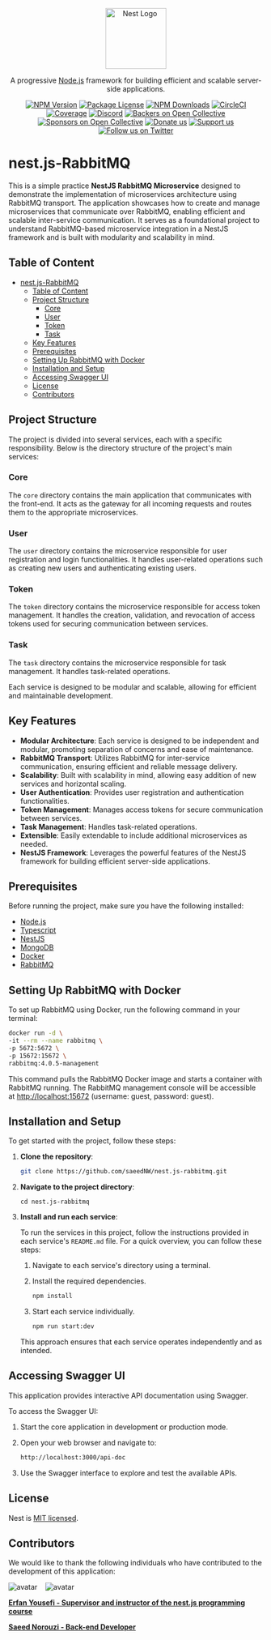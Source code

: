 <p align="center">
  <a href="http://nestjs.com/" target="blank"><img src="https://nestjs.com/img/logo-small.svg" width="120" alt="Nest Logo" /></a>
</p>

[circleci-image]: https://img.shields.io/circleci/build/github/nestjs/nest/master?token=abc123def456
[circleci-url]: https://circleci.com/gh/nestjs/nest

  <p align="center">A progressive <a href="http://nodejs.org" target="_blank">Node.js</a> framework for building efficient and scalable server-side applications.</p>
    <p align="center">
<a href="https://www.npmjs.com/~nestjscore" target="_blank"><img src="https://img.shields.io/npm/v/@nestjs/core.svg" alt="NPM Version" /></a>
<a href="https://www.npmjs.com/~nestjscore" target="_blank"><img src="https://img.shields.io/npm/l/@nestjs/core.svg" alt="Package License" /></a>
<a href="https://www.npmjs.com/~nestjscore" target="_blank"><img src="https://img.shields.io/npm/dm/@nestjs/common.svg" alt="NPM Downloads" /></a>
<a href="https://circleci.com/gh/nestjs/nest" target="_blank"><img src="https://img.shields.io/circleci/build/github/nestjs/nest/master" alt="CircleCI" /></a>
<a href="https://coveralls.io/github/nestjs/nest?branch=master" target="_blank"><img src="https://coveralls.io/repos/github/nestjs/nest/badge.svg?branch=master#9" alt="Coverage" /></a>
<a href="https://discord.gg/G7Qnnhy" target="_blank"><img src="https://img.shields.io/badge/discord-online-brightgreen.svg" alt="Discord"/></a>
<a href="https://opencollective.com/nest#backer" target="_blank"><img src="https://opencollective.com/nest/backers/badge.svg" alt="Backers on Open Collective" /></a>
<a href="https://opencollective.com/nest#sponsor" target="_blank"><img src="https://opencollective.com/nest/sponsors/badge.svg" alt="Sponsors on Open Collective" /></a>
  <a href="https://paypal.me/kamilmysliwiec" target="_blank"><img src="https://img.shields.io/badge/Donate-PayPal-ff3f59.svg" alt="Donate us"/></a>
    <a href="https://opencollective.com/nest#sponsor"  target="_blank"><img src="https://img.shields.io/badge/Support%20us-Open%20Collective-41B883.svg" alt="Support us"></a>
  <a href="https://twitter.com/nestframework" target="_blank"><img src="https://img.shields.io/twitter/follow/nestframework.svg?style=social&label=Follow" alt="Follow us on Twitter"></a>
</p>
  <!--[![Backers on Open Collective](https://opencollective.com/nest/backers/badge.svg)](https://opencollective.com/nest#backer)
  [![Sponsors on Open Collective](https://opencollective.com/nest/sponsors/badge.svg)](https://opencollective.com/nest#sponsor)-->

# nest.js-RabbitMQ

This is a simple practice **NestJS RabbitMQ Microservice** designed to demonstrate the implementation of microservices architecture using RabbitMQ transport. The application showcases how to create and manage microservices that communicate over RabbitMQ, enabling efficient and scalable inter-service communication. It serves as a foundational project to understand RabbitMQ-based microservice integration in a NestJS framework and is built with modularity and scalability in mind.

## Table of Content

- [nest.js-RabbitMQ](#nestjs-rabbitmq)
  - [Table of Content](#table-of-content)
  - [Project Structure](#project-structure)
    - [Core](#core)
    - [User](#user)
    - [Token](#token)
    - [Task](#task)
  - [Key Features](#key-features)
  - [Prerequisites](#prerequisites)
  - [Setting Up RabbitMQ with Docker](#setting-up-rabbitmq-with-docker)
  - [Installation and Setup](#installation-and-setup)
  - [Accessing Swagger UI](#accessing-swagger-ui)
  - [License](#license)
  - [Contributors](#contributors)

## Project Structure

The project is divided into several services, each with a specific responsibility. Below is the directory structure of the project's main services:

### Core

The `core` directory contains the main application that communicates with the front-end. It acts as the gateway for all incoming requests and routes them to the appropriate microservices.

### User

The `user` directory contains the microservice responsible for user registration and login functionalities. It handles user-related operations such as creating new users and authenticating existing users.

### Token

The `token` directory contains the microservice responsible for access token management. It handles the creation, validation, and revocation of access tokens used for securing communication between services.

### Task

The `task` directory contains the microservice responsible for task management. It handles task-related operations.

Each service is designed to be modular and scalable, allowing for efficient and maintainable development.

## Key Features

- **Modular Architecture**: Each service is designed to be independent and modular, promoting separation of concerns and ease of maintenance.
- **RabbitMQ Transport**: Utilizes RabbitMQ for inter-service communication, ensuring efficient and reliable message delivery.
- **Scalability**: Built with scalability in mind, allowing easy addition of new services and horizontal scaling.
- **User Authentication**: Provides user registration and authentication functionalities.
- **Token Management**: Manages access tokens for secure communication between services.
- **Task Management**: Handles task-related operations.
- **Extensible**: Easily extendable to include additional microservices as needed.
- **NestJS Framework**: Leverages the powerful features of the NestJS framework for building efficient server-side applications.

## Prerequisites

Before running the project, make sure you have the following installed:

- [Node.js](https://nodejs.org/)
- [Typescript](https://www.typescriptlang.org/)
- [NestJS](https://nestjs.com/)
- [MongoDB](https://www.mongodb.com/)
- [Docker](https://www.docker.com/)
- [RabbitMQ](https://www.rabbitmq.com/)

## Setting Up RabbitMQ with Docker

To set up RabbitMQ using Docker, run the following command in your terminal:

```bash
docker run -d \
-it --rm --name rabbitmq \
-p 5672:5672 \
-p 15672:15672 \
rabbitmq:4.0.5-management
```

This command pulls the RabbitMQ Docker image and starts a container with RabbitMQ
running. The RabbitMQ management console will be accessible at [http://localhost:15672](http://localhost:15672) (username: guest, password: guest).

## Installation and Setup

To get started with the project, follow these steps:

1. **Clone the repository**:

   ```bash
   git clone https://github.com/saeedNW/nest.js-rabbitmq.git
   ```

2. **Navigate to the project directory**:

   ```shell
   cd nest.js-rabbitmq
   ```

3. **Install and run each service**:

   To run the services in this project, follow the instructions provided in each service's `README.md` file. For a quick overview, you can follow these steps:

   1. Navigate to each service's directory using a terminal.
   2. Install the required dependencies.

      ```bash
      npm install
      ```

   3. Start each service individually.

      ```bash
      npm run start:dev
      ```

   This approach ensures that each service operates independently and as intended.

## Accessing Swagger UI

This application provides interactive API documentation using Swagger.

To access the Swagger UI:

1. Start the core application in development or production mode.
2. Open your web browser and navigate to:

   ```bash
   http://localhost:3000/api-doc
   ```

3. Use the Swagger interface to explore and test the available APIs.

## License

Nest is [MIT licensed](https://github.com/nestjs/nest/blob/master/LICENSE).

## Contributors

We would like to thank the following individuals who have contributed to the development of this application:

![avatar](https://images.weserv.nl/?url=https://github.com/erfanyousefi.png?h=150&w=150&fit=cover&mask=circle&maxage=5d)
‎ ‎ ‎ ![avatar](https://images.weserv.nl/?url=https://github.com/saeedNW.png?h=150&w=150&fit=cover&mask=circle&maxage=5d)

[**Erfan Yousefi - Supervisor and instructor of the nest.js programming course**](https://github.com/erfanyousefi/)

[**Saeed Norouzi - Back-end Developer**](https://github.com/saeedNW)
